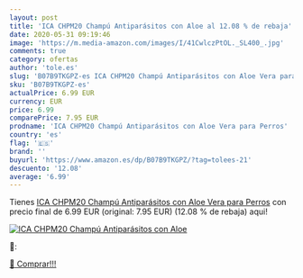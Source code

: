 ```yaml
---
layout: post
title: 'ICA CHPM20 Champú Antiparásitos con Aloe al 12.08 % de rebaja'
date: 2020-05-31 09:19:46
image: 'https://m.media-amazon.com/images/I/41CwlczPtOL._SL400_.jpg'
comments: true
category: ofertas
author: 'tole.es'
slug: 'B07B9TKGPZ-es ICA CHPM20 Champú Antiparásitos con Aloe Vera para Perros'
sku: 'B07B9TKGPZ-es'
actualPrice: 6.99 EUR
currency: EUR
price: 6.99
comparePrice: 7.95 EUR
prodname: 'ICA CHPM20 Champú Antiparásitos con Aloe Vera para Perros'
country: 'es'
flag: '🇪🇸'
brand: ''
buyurl: 'https://www.amazon.es/dp/B07B9TKGPZ/?tag=tolees-21'
descuento: '12.08'
average: '6.99'
---
```


Tienes [ICA CHPM20 Champú Antiparásitos con Aloe Vera para Perros](https://www.amazon.es/dp/B07B9TKGPZ/?tag=tolees-21) con precio final de  6.99 EUR (original: 7.95 EUR) (12.08 %  de rebaja) aqui!

[![ICA CHPM20 Champú Antiparásitos con Aloe](https://m.media-amazon.com/images/I/41CwlczPtOL._SL400_.jpg)](https://www.amazon.es/dp/B07B9TKGPZ/?tag=tolees-21)

🔎:


[🛒 Comprar!!!](https://www.amazon.es/dp/B07B9TKGPZ/?tag=tolees-21)

